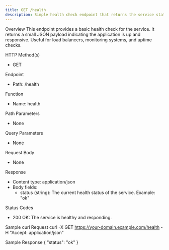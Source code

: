 ```yaml
---
title: GET /health
description: Simple health check endpoint that returns the service status as JSON.
---
```


Overview
This endpoint provides a basic health check for the service. It returns a small JSON payload indicating the application is up and responsive. Useful for load balancers, monitoring systems, and uptime checks.

HTTP Method(s)
- GET

Endpoint
- Path: /health

Function
- Name: health

Path Parameters
- None

Query Parameters
- None

Request Body
- None

Response
- Content type: application/json
- Body fields:
  - status (string): The current health status of the service. Example: "ok"

Status Codes
- 200 OK: The service is healthy and responding.

Sample curl Request
  curl -X GET https://your-domain.example.com/health -H "Accept: application/json"

Sample Response
  {
    "status": "ok"
  }